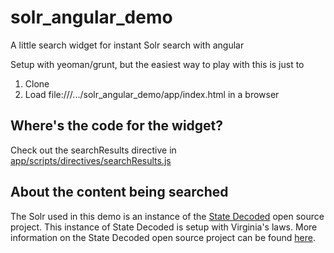 solr_angular_demo
=================

A little search widget for instant Solr search with angular

Setup with yeoman/grunt, but the easiest way to play with this is just to

1. Clone
2. Load file:///.../solr_angular_demo/app/index.html in a browser

## Where's the code for the widget?

Check out the searchResults directive in [app/scripts/directives/searchResults.js](app/scripts/directives/searchResults.js)


## About the content being searched

The Solr used in this demo is an instance of the [State Decoded](http://www.statedecoded.com/) open source project. This instance of State Decoded is setup with Virginia's laws. More information on the State Decoded open source project can be found [here](https://github.com/statedecoded/statedecoded).
